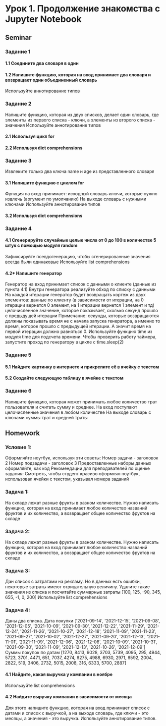 # Урок 1. Продолжение знакомства с Jupyter Notebook
## Seminar

### Задание 1
#### 1.1 Соедините два словаря в один
#### 1.2 Напишите функцию, которая на вход принимает два словаря и возвращает один объединенный словарь
Используйте аннотирование типов

### Задание 2
Напишите функцию, которая из двух списков, делает один словарь, где элементы из первого списка - ключи, а элементы из второго списка - значения Используйте аннотирование типов
#### 2.1 Используя цикл for
#### 2.2 Используя dict comprehensions

### Задание 3
Извлеките только два ключа name и age из представленного словаря
#### 3.1 Напишите функцию с циклом for
Функция на вход принимает: исходный словарь ключи, которые нужно извлечь (аргумент по умолчанию) На выходе словарь с нужными ключами Используйте аннотирование типов
#### 3.2 Используя dict comprehensions

### Задание 4
#### 4.1 Сгенерируйте случайные целые числа от 0 до 100 в количестве 5 штук с помощью модуля random
Зафиксируйте псевдогенерацию, чтобы сгенерированные значения всегда были одинаковые Используйте list comprehensions
#### 4.2* Напишите генератор
Генератор на вход принимает список с данными о клиенте (данные из пункта 4.1) Внутри генератора реализуйте обход по списку с данными На каждой итерации генератор будет возвращать кортеж из двух элементов: данные по клиенту (в зависимости от итерации, на 0 итерации вернется 0 элемент, на 1 итерации вернется 1 элемент и тд) целочисленное значение, которое показывает, сколько секунд прошло с предыдущей итерации Примечание: секунды, которые возвращаются должны показывать время не с начала запуска генератора, а именно то время, которое прошло с предыдущей итерации. А значит время на первой итерации должно равняться 0. Используйте функцию time из модуля time для подсчета времени. Чтобы проверить работу таймера, запустите проход по генератору в цикле с time.sleep(2)

### Задание 5
#### 5.1 Найдите картинку в интернете и прикрепите её в ячейку с текстом
#### 5.2 Создайте следующую таблицу в ячейке с текстом

### Задание 6
Напишите функцию, которая может принимать любое количество трат пользователя и считать сумму и среднее.
На вход поступают целочисленные значения в любом количестве На выходе словарь с ключами суммы трат и средней траты

## Homework

### Условие 1:
Оформляйте ноутбук, используя эти советы:
Номер задачи - заголовок 2
Номер подзадачи - заголовок 3
Предоставленные наборы данных оформляйте, как код
Рекомендации для преподавателей по оценке задания:
Смотреть, чтобы студент красиво оформлял ноутбук, использовал ячейки с текстом, указывал номера заданий

### Задача 1:
На складе лежат разные фрукты в разном количестве.
Нужно написать функцию, которая на вход принимает любое количество названий фруктов и их количество, а возвращает общее количество фруктов на складе
### Задача 2:
На складе лежат разные фрукты в разном количестве.
Нужно написать функцию, которая на вход принимает любое количество названий фруктов и их количество, а возвращает общее количество фруктов на складе
### Задача 3:
Дан список с затратами на рекламу. Но в данных есть ошибки, некоторые затраты имеют отрицательную величину. Удалите такие значения из списка и посчитайте суммарные затраты
[100, 125, -90, 345, 655, -1, 0, 200]
Используйте list comprehensions
### Задача 4:
Даны два списка.
Дата покупки
['2021-09-14', '2021-12-15', '2021-09-08', '2021-12-05', '2021-10-09', '2021-09-30', '2021-12-22', '2021-11-29', '2021-12-24', '2021-11-26', '2021-10-27', '2021-12-18', '2021-11-09', '2021-11-23', '2021-09-27', '2021-10-02', '2021-12-27', '2021-09-20', '2021-12-13', '2021-11-01', '2021-11-09', '2021-12-06', '2021-12-08', '2021-10-09', '2021-10-31', '2021-09-30', '2021-11-09', '2021-12-13', '2021-10-26', '2021-12-09']
Суммы покупок по датам
[1270, 8413, 9028, 3703, 5739, 4095, 295, 4944, 5723, 3701, 4471, 651, 7037, 4274, 6275, 4988, 6930, 2971, 6592, 2004, 2822, 519, 3406, 2732, 5015, 2008, 316, 6333, 5700, 2887]
#### 4.1 Найдите, какая выручка у компании в ноябре
Используйте list comprehensions
#### 4.2 Найдите выручку компании в зависимости от месяца
Для этого напишите функцию, которая на вход принимает список с датами и список с выручкой, а на выходе словарь, где ключи - это месяцы, а значения - это выручка.
Используйте аннотирование типов.